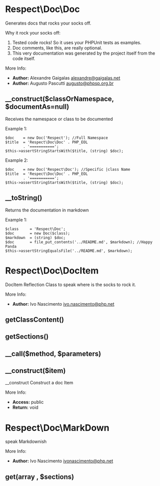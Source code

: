 Respect\Doc\Doc
===============

Generates docs that rocks your socks off.

 Why it rock your socks off:

   1. Tested code rocks! So it uses your PHPUnit tests as examples.
   2. Doc comments, like this, are really optional.
   3. This very documentation was generated by the project itself from the code itself.

More Info:

   - **Author:** Alexandre Gaigalas <alexandre@gaigalas.net> 
   - **Author:** Augusto Pascutti <augusto@phpsp.org.br>

__construct($classOrNamespace, $documentAs=null)
------------------------------------------------

Receives the namespace or class to be documented

Example 1:

    $doc    = new Doc('Respect'); //Full Namespace
    $title  = 'Respect\Doc\Doc' . PHP_EOL 
            . '===========';
    $this->assertStringStartsWith($title, (string) $doc);


Example 2:

    $doc    = new Doc('Respect\Doc'); //Specific |class Name
    $title  = 'Respect\Doc\Doc' . PHP_EOL 
            . '===========';
    $this->assertStringStartsWith($title, (string) $doc);

__toString()
------------

Returns the documentation in markdown

Example 1:

	$class     = 'Respect\Doc';
	$doc       = new Doc($class);
	$markdown  = (string) $doc;
	$doc       = file_put_contents('../README.md', $markdown); //Happy Panda
	$this->assertStringEqualsFile('../README.md', $markdown);

Respect\Doc\DocItem
===================

DocItem Reflection Class to speak where is the socks to rock it.

More Info:

   - **Author:** Ivo Nascimento <ivo.nascimento@php.net>

getClassContent()
-----------------

getSections()
-------------

__call($method, $parameters)
----------------------------

__construct($item)
------------------

__construct Construct a doc Item

More Info:

   - **Access:** public 
   - **Return:** void

Respect\Doc\MarkDown
====================

speak Markdownish

More Info:

   - **Author:** Ivo Nascimento <ivonascimento@php.net>

get(array , $sections)
----------------------